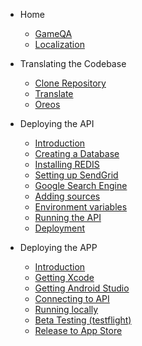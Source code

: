 <!-- docs/_sidebar.md -->

* Home 
    * [GameQA](/#GameQA)
    * [Localization](/localization.md)

* Translating the Codebase 
    * [Clone Repository](/localize/clone_repo.md)
    * [Translate](/localize/translate.md)
    * [Oreos](/localize/oreos.md)

* Deploying the API 
    * [Introduction](/api-setup/introduction.md)
    * [Creating a Database](/api-setup/create_database.md)
    * [Installing REDIS](/api-setup/install_redis.md)
    * [Setting up SendGrid](/api-setup/setup_sendgrid.md)
    * [Google Search Engine](/api-setup/google_search_engine.md)
    * [Adding sources](/api-setup/add_sources.md)
    * [Environment variables](/api-setup/environment_variables.md)
    * [Running the API](/api-setup/run_api.md)
    * [Deployment](/api-setup/deploy.md)

* Deploying the APP 
    * [Introduction](/app-setup/introduction.md)
    * [Getting Xcode](/app-setup/get_xcode.md)
    * [Getting Android Studio](/app-setup/get_android_studio.md)
    * [Connecting to API](/app-setup/connect_to_api.md)
    * [Running locally](/app-setup/run_local.md)
    * [Beta Testing (testflight)](/app-setup/beta_testing.md)
    * [Release to App Store](/app-setup/release_to_app_store.md)
